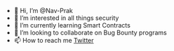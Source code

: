 - 👋 Hi, I’m @Nav-Prak
- 👀 I’m interested in all things security
- 🌱 I’m currently learning Smart Contracts
- 💞️ I’m looking to collaborate on Bug Bounty programs
- 📫 How to reach me [Twitter](https://twitter.com/NPrakaasham)

<!---
Nav-Prak/Nav-Prak is a ✨ special ✨ repository because its `README.md` (this file) appears on your GitHub profile.
You can click the Preview link to take a look at your changes.
--->
